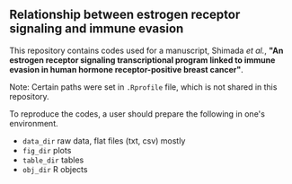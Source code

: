 ## Relationship between estrogen receptor signaling and immune evasion

This repository contains codes used for a manuscript, Shimada *et al.*, **"An estrogen receptor signaling transcriptional program linked to immune evasion in human hormone receptor-positive breast cancer"**.


Note:
Certain paths were set in `.Rprofile` file, which is not shared in this repository. 

To reproduce the codes, a user should prepare the following in one's environment.

- `data_dir` raw data, flat files (txt, csv) mostly
- `fig_dir` plots 
- `table_dir` tables
- `obj_dir` R objects
